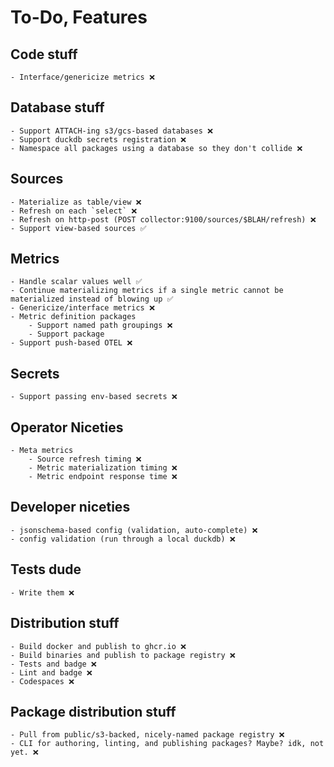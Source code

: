 
# To-Do, Features

## Code stuff
    - Interface/genericize metrics ❌

## Database stuff
    - Support ATTACH-ing s3/gcs-based databases ❌
    - Support duckdb secrets registration ❌
    - Namespace all packages using a database so they don't collide ❌

## Sources
    - Materialize as table/view ❌
    - Refresh on each `select` ❌
    - Refresh on http-post (POST collector:9100/sources/$BLAH/refresh) ❌
    - Support view-based sources ✅

## Metrics
    - Handle scalar values well ✅
    - Continue materializing metrics if a single metric cannot be materialized instead of blowing up ✅
    - Genericize/interface metrics ❌
    - Metric definition packages
        - Support named path groupings ❌
        - Support package
    - Support push-based OTEL ❌

## Secrets
    - Support passing env-based secrets ❌

## Operator Niceties
    - Meta metrics
        - Source refresh timing ❌
        - Metric materialization timing ❌
        - Metric endpoint response time ❌

## Developer niceties
    - jsonschema-based config (validation, auto-complete) ❌
    - config validation (run through a local duckdb) ❌

## Tests dude
    - Write them ❌

## Distribution stuff
    - Build docker and publish to ghcr.io ❌
    - Build binaries and publish to package registry ❌
    - Tests and badge ❌
    - Lint and badge ❌
    - Codespaces ❌

## Package distribution stuff
    - Pull from public/s3-backed, nicely-named package registry ❌
    - CLI for authoring, linting, and publishing packages? Maybe? idk, not yet. ❌
